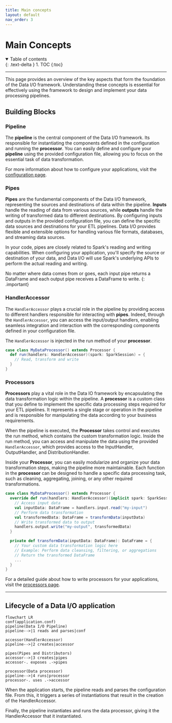 ```yaml
---
title: Main concepts
layout: default
nav_order: 3
---
```

# Main Concepts
<details open markdown="block">
  <summary>
    Table of contents
  </summary>
  {: .text-delta }
1. TOC
{:toc}
</details>

--- 
This page provides an overview of the key aspects that form the foundation of the Data I/O framework. Understanding these concepts is essential for effectively using the framework to design and implement your data processing pipelines.

## Building Blocks
### Pipeline
The **pipeline** is the central component of the Data I/O framework. Its responsible for instantiating the components defined in the configuration and running the **processor**. You can easily define and configure your **pipeline** using the provided configuration file, allowing you to focus on the essential task of data transformation.

For more information about how to configure your applications, visit the [configuration page](configuration/configuration.html).

### Pipes
**Pipes** are the fundamental components of the Data I/O framework, representing the sources and destinations of data within the pipeline. **Inputs** handle the reading of data from various sources, while **outputs** handle the writing of transformed data to different destinations. By configuring inputs and outputs in the provided configuration file, you can define the specific data sources and destinations for your ETL pipelines. Data I/O provides flexible and extensible options for handling various file formats, databases, and streaming data sources.

In your code, pipes are closely related to Spark's reading and writing capabilities. When configuring your application, you'll specify the source or destination of your data, and Data I/O will use Spark's underlying APIs to perform the actual reading and writing.

No matter where data comes from or goes, each input pipe returns a DataFrame and each output pipe receives a DataFrame to write.
{: .important}

### HandlerAccessor

The `HandlerAccessor` plays a crucial role in the pipeline by providing access to different handlers responsible for
interacting with **pipes**. Indeed, through the `HandlerAccessor`, you can access the input/output handlers, enabling
seamless integration and interaction with the corresponding components defined in your configuration file.

The `HandlerAccessor` is injected in the run method of your **processor**.
```scala
case class MyDataProcessor() extends Processor {
  def run(handlers: HandlerAccessor)(spark: SparkSession) = {
    // Read, transform and write
  }
}
```

### Processors
**Processors** play a vital role in the Data IO framework by encapsulating the data transformation logic within the pipeline. A **processor** is a custom class that you define to implement the specific data processing steps required for your ETL pipelines. It represents a single stage or operation in the pipeline and is responsible for manipulating the data according to your business requirements.

When the pipeline is executed, the **Processor** takes control and executes the run method, which contains the custom transformation logic. Inside the run method, you can access and manipulate the data using the provided `HandlerAccessor`, which provides access to the InputHandler, OutputHandler, and DistributionHandler.

Inside your **Processor**, you can easily modularize and organize your data transformation steps, making the pipeline more maintainable. Each function in the **processor** can be designed to handle a specific data processing task, such as cleaning, aggregating, joining, or any other required transformations.

```scala
case class MyDataProcessor() extends Processor {
  override def run(handlers: HandlerAccessor)(implicit spark: SparkSession): Unit = {
    // Access input data
    val inputData: DataFrame = handlers.input.read("my-input")
    // Perform data transformation
    val transformedData: DataFrame = transformData(inputData)
    // Write transformed data to output
    handlers.output.write("my-output", transformedData)
  }

  private def transformData(inputData: DataFrame): DataFrame = {
    // Your custom data transformation logic here
    // Example: Perform data cleansing, filtering, or aggregations
    // Return the transformed DataFrame
    ...
  }
}
```

For a detailed guide about how to write processors for your applications, visit the [processors page](writing-processors.html).

--- 

## Lifecycle of a Data I/O application

```mermaid
flowchart LR
conf(application.conf)
pipeline(Data I/O Pipeline)
pipeline-->|1 reads and parses|conf

accessor(HandlerAccessor)
pipeline-->|2 creates|accessor

pipes(Pipes and Distributors)
accessor-->|3 creates|pipes
accessor-. exposes .->pipes

processor(Data processor)
pipeline-->|4 runs|processor
processor-. uses .->accessor

```

When the application starts, the pipeline reads and parses the configuration file. From this, it triggers a series of instantiations that result in the creation of the HandlerAccessor.

Finally, the pipeline instantiates and runs the data processor, giving it the HandlerAccessor that it instantiated.